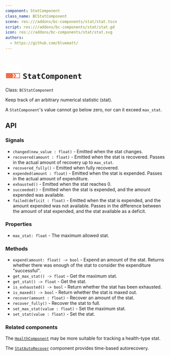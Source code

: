 ```yaml
---
component: StatComponent
class_name: BCStatComponent
scene: res:///addons/bc-components/stat/stat.tscn
script: res:///addons/bc-components/stat/stat.gd
icon: res:///addons/bc-components/stat/stat.svg
authors:
  - https://github.com/bluematt/
---
```


# <img src="../addons/bc-components/stat/stat.svg" width="48" height="48"> `StatComponent`

Class: `BCStatComponent`

Keep track of an arbitrary numerical statistic (stat).

A `StatComponent`'s value cannot go below zero, nor can it exceed `max_stat`.

## API

### Signals

- `changed(new_value : float)` - Emitted when the stat changes.
- `recovered(amount : float)` - Emitted when the stat is recovered.  Passes in the actual amount of recovery up to `max_stat`.
- `recovered_fully()` - Emitted when fully recovered.
- `expended(amount : float)` - Emitted when the stat is expended.  Passes in the actual amount of expenditure.
- `exhausted()` - Emitted when the stat reaches 0.
- `succeeded()` - Emitted when the stat is expended, and the amount expended was available.
- `failed(deficit : float)` - Emitted when the stat is expended, and the amount expended was not available. Passes in the difference between the amount of stat expended, and the stat available as a deficit.

### Properties

- `max_stat: float` - The maximum allowed stat.

### Methods

- `expend(amount: float) -> bool` - Expend an amount of the stat.  Returns whether there was enough of the stat to consider the expenditure "successful".
- `get_max_stat() -> float` - Get the maximum stat.
- `get_stat() -> float` - Get the stat.
- `is_exhausted() -> bool` - Return whether the stat has been exhausted.
- `is_maxed() -> bool` - Return whether the stat is maxed out.
- `recover(amount : float)` - Recover an amount of the stat.
- `recover_fully()` - Recover the stat to full.
- `set_max_stat(value : float)` - Set the maximum stat.
- `set_stat(value : float)` - Set the stat.

### Related components

The [`HealthComponent`](health.md) may be more suitable for tracking a health-type stat.

The [`StatAutoRecover`](stat_auto_recover.md) component provides time-based autorecovery.
